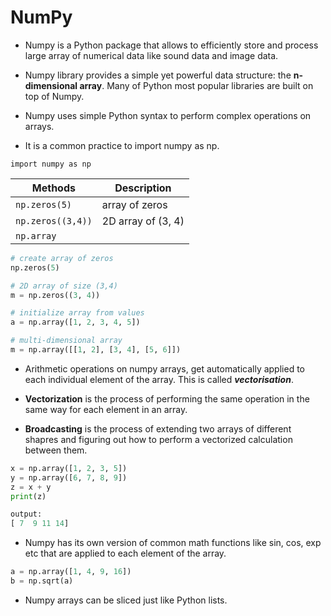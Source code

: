 # NumPy

* Numpy is a Python package that allows to efficiently store and process large array of numerical data like sound data and image data.

* Numpy library provides a simple yet powerful data structure: the **n-dimensional array**. Many of Python most popular libraries are built on top of Numpy.

* Numpy uses simple Python syntax to perform complex operations on arrays.

* It is a common practice to import numpy as np.

```
import numpy as np
```

| Methods       | Description |
|---------------|-------------|
| `np.zeros(5)`   | array of zeros |
| `np.zeros((3,4))` | 2D array of (3, 4) |
| `np.array`

```python
# create array of zeros
np.zeros(5)

# 2D array of size (3,4)
m = np.zeros((3, 4))

# initialize array from values
a = np.array([1, 2, 3, 4, 5])

# multi-dimensional array
m = np.array([[1, 2], [3, 4], [5, 6]])
```

* Arithmetic operations on numpy arrays, get automatically applied to each individual element of the array. This is called **_vectorisation_**.

* **Vectorization** is the process of performing the same operation in the same way for each element in an array.

* **Broadcasting** is the process of extending two arrays of different shapres and figuring out how to perform a vectorized calculation between them.

```python
x = np.array([1, 2, 3, 5])
y = np.array([6, 7, 8, 9])
z = x + y
print(z)

output:
[ 7  9 11 14]
```

* Numpy has its own version of common math functions like sin, cos, exp etc that are applied to each element of the array.

```python
a = np.array([1, 4, 9, 16])
b = np.sqrt(a)
```

* Numpy arrays can be sliced just like Python lists.